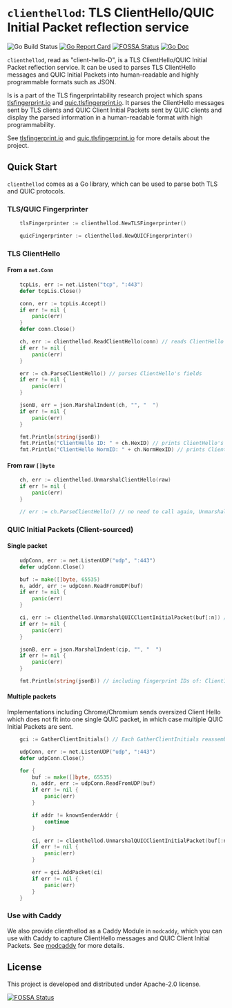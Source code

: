 # `clienthellod`: TLS ClientHello/QUIC Initial Packet reflection service

![Go Build Status](https://github.com/refraction-networking/clienthellod/actions/workflows/go.yml/badge.svg)
[![Go Report Card](https://goreportcard.com/badge/github.com/refraction-networking/clienthellod)](https://goreportcard.com/report/github.com/refraction-networking/clienthellod)
[![FOSSA Status](https://app.fossa.com/api/projects/git%2Bgithub.com%2Fgaukas%2Fclienthellod.svg?type=shield&issueType=license)](https://app.fossa.com/projects/git%2Bgithub.com%2Fgaukas%2Fclienthellod?ref=badge_shield&issueType=license)
[![Go Doc](https://pkg.go.dev/badge/github.com/refraction-networking/water.svg)](https://pkg.go.dev/github.com/refraction-networking/water)

`clienthellod`, read as "client-hello-D", is a TLS ClientHello/QUIC Initial Packet reflection service. It can be used to parses TLS ClientHello messages and QUIC Initial Packets into human-readable and highly programmable formats such as JSON.

Is is a part of the TLS fingerprintability research project which spans [tlsfingerprint.io](https://tlsfingerprint.io) and [quic.tlsfingerprint.io](https://quic.tlsfingerprint.io). It parses the ClientHello messages sent by TLS clients and QUIC Client Initial Packets sent by QUIC clients and display the parsed information in a human-readable format with high programmability.

See [tlsfingerprint.io](https://tlsfingerprint.io) and [quic.tlsfingerprint.io](https://quic.tlsfingerprint.io) for more details about the project.

## Quick Start

`clienthellod` comes as a Go library, which can be used to parse both TLS and QUIC protocols.

### TLS/QUIC Fingerprinter

```go
    tlsFingerprinter := clienthellod.NewTLSFingerprinter()
```

```go
    quicFingerprinter := clienthellod.NewQUICFingerprinter()
```

### TLS ClientHello

#### From a `net.Conn`

```go
    tcpLis, err := net.Listen("tcp", ":443")
    defer tcpLis.Close()

    conn, err := tcpLis.Accept()
	if err != nil {
        panic(err)
	}
    defer conn.Close()

	ch, err := clienthellod.ReadClientHello(conn) // reads ClientHello from the connection
    if err != nil {
        panic(err)
    }

    err := ch.ParseClientHello() // parses ClientHello's fields
    if err != nil {
        panic(err)
    }

    jsonB, err = json.MarshalIndent(ch, "", "  ")
    if err != nil {
        panic(err)
    }

    fmt.Println(string(jsonB))
    fmt.Println("ClientHello ID: " + ch.HexID) // prints ClientHello's original fingerprint ID calculated using observed TLS extension order
    fmt.Println("ClientHello NormID: " + ch.NormHexID) // prints ClientHello's normalized fingerprint ID calculated using sorted TLS extension list
```

#### From raw `[]byte`

```go
    ch, err := clienthellod.UnmarshalClientHello(raw)
    if err != nil {
        panic(err)
    }

    // err := ch.ParseClientHello() // no need to call again, UnmarshalClientHello automatically calls ParseClientHello
```

### QUIC Initial Packets (Client-sourced)

#### Single packet

```go
    udpConn, err := net.ListenUDP("udp", ":443")
    defer udpConn.Close()

    buf := make([]byte, 65535)
    n, addr, err := udpConn.ReadFromUDP(buf)
    if err != nil {
        panic(err)
    }

    ci, err := clienthellod.UnmarshalQUICClientInitialPacket(buf[:n]) // decodes QUIC Client Initial Packet
    if err != nil {
        panic(err)
    }

    jsonB, err = json.MarshalIndent(cip, "", "  ")
    if err != nil {
        panic(err)
    }

    fmt.Println(string(jsonB)) // including fingerprint IDs of: ClientInitialPacket, QUIC Header, QUIC ClientHello, QUIC Transport Parameters' combination
```

#### Multiple packets

Implementations including Chrome/Chromium sends oversized Client Hello which does not fit into one single QUIC packet, in which case multiple QUIC Initial Packets are sent.

```go
    gci := GatherClientInitials() // Each GatherClientInitials reassembles one QUIC Client Initial Packets stream. Use a QUIC Fingerprinter for multiple potential senders, which automatically demultiplexes the packets based on the source address.

    udpConn, err := net.ListenUDP("udp", ":443")
    defer udpConn.Close()

    for {
        buf := make([]byte, 65535)
        n, addr, err := udpConn.ReadFromUDP(buf)
        if err != nil {
            panic(err)
        }

        if addr != knownSenderAddr {
            continue
        }

        ci, err := clienthellod.UnmarshalQUICClientInitialPacket(buf[:n]) // decodes QUIC Client Initial Packet
        if err != nil {
            panic(err)
        }

        err = gci.AddPacket(ci)
        if err != nil {
            panic(err)
        }
    }
```

### Use with Caddy

We also provide clienthellod as a Caddy Module in `modcaddy`, which you can use with Caddy to capture ClientHello messages and QUIC Client Initial Packets. See [modcaddy](https://github.com/refraction-networking/clienthellod/tree/master/modcaddy) for more details.

## License

This project is developed and distributed under Apache-2.0 license.

[![FOSSA Status](https://app.fossa.com/api/projects/git%2Bgithub.com%2Fgaukas%2Fclienthellod.svg?type=large&issueType=license)](https://app.fossa.com/projects/git%2Bgithub.com%2Fgaukas%2Fclienthellod?ref=badge_large&issueType=license)
